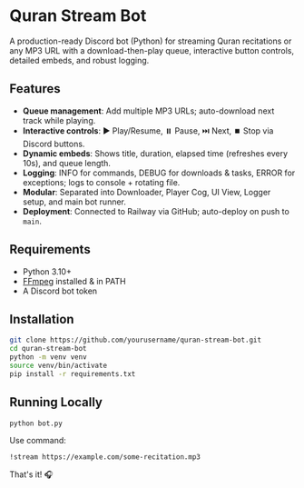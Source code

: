 # Quran Stream Bot

A production-ready Discord bot (Python) for streaming Quran recitations or any MP3 URL with a download-then-play queue, interactive button controls, detailed embeds, and robust logging.

## Features

- **Queue management**: Add multiple MP3 URLs; auto-download next track while playing.
- **Interactive controls**: ▶️ Play/Resume, ⏸️ Pause, ⏭️ Next, ⏹️ Stop via Discord buttons.
- **Dynamic embeds**: Shows title, duration, elapsed time (refreshes every 10s), and queue length.
- **Logging**: INFO for commands, DEBUG for downloads & tasks, ERROR for exceptions; logs to console + rotating file.
- **Modular**: Separated into Downloader, Player Cog, UI View, Logger setup, and main bot runner.
- **Deployment**: Connected to Railway via GitHub; auto-deploy on push to `main`.

## Requirements

- Python 3.10+
- [FFmpeg](https://ffmpeg.org/) installed & in PATH
- A Discord bot token

## Installation

```bash
git clone https://github.com/yourusername/quran-stream-bot.git
cd quran-stream-bot
python -m venv venv
source venv/bin/activate
pip install -r requirements.txt
```

## Running Locally

```bash
python bot.py
```

Use command:

```
!stream https://example.com/some-recitation.mp3
```

That's it! 🎧
